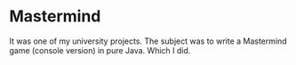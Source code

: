 # Mastermind
It was one of my university projects. The subject was to write a Mastermind game (console version) in pure Java. Which I did.
